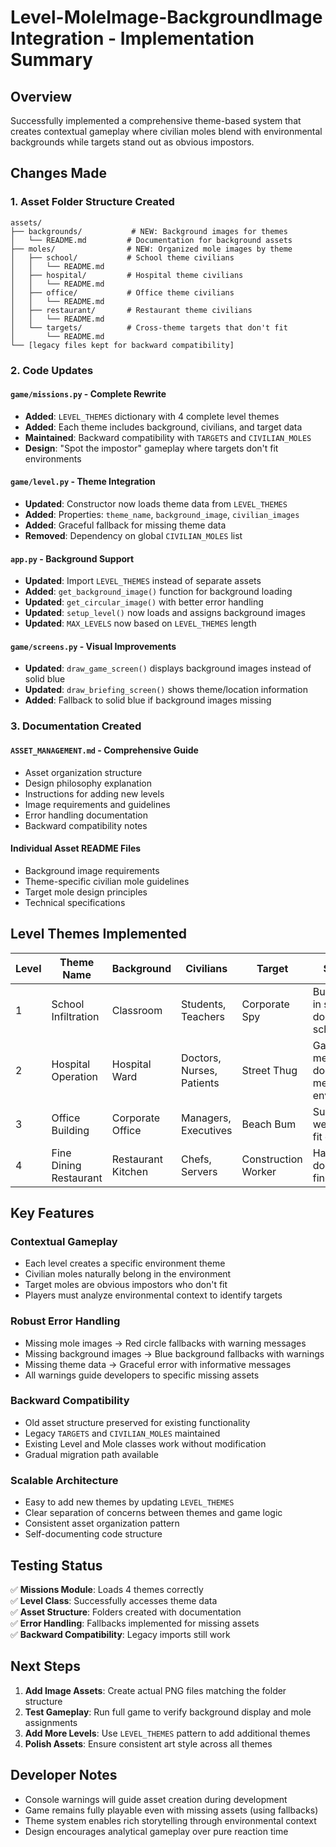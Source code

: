 # Level-MoleImage-BackgroundImage Integration - Implementation Summary

## Overview

Successfully implemented a comprehensive theme-based system that creates contextual gameplay where civilian moles blend with environmental backgrounds while targets stand out as obvious impostors.

## Changes Made

### 1. Asset Folder Structure Created

```
assets/
├── backgrounds/           # NEW: Background images for themes
│   └── README.md         # Documentation for background assets
├── moles/                # NEW: Organized mole images by theme
│   ├── school/           # School theme civilians 
│   │   └── README.md
│   ├── hospital/         # Hospital theme civilians
│   │   └── README.md
│   ├── office/           # Office theme civilians
│   │   └── README.md
│   ├── restaurant/       # Restaurant theme civilians
│   │   └── README.md
│   └── targets/          # Cross-theme targets that don't fit
│       └── README.md
└── [legacy files kept for backward compatibility]
```

### 2. Code Updates

#### `game/missions.py` - Complete Rewrite
- **Added**: `LEVEL_THEMES` dictionary with 4 complete level themes
- **Added**: Each theme includes background, civilians, and target data
- **Maintained**: Backward compatibility with `TARGETS` and `CIVILIAN_MOLES`
- **Design**: "Spot the impostor" gameplay where targets don't fit environments

#### `game/level.py` - Theme Integration  
- **Updated**: Constructor now loads theme data from `LEVEL_THEMES`
- **Added**: Properties: `theme_name`, `background_image`, `civilian_images`
- **Added**: Graceful fallback for missing theme data
- **Removed**: Dependency on global `CIVILIAN_MOLES` list

#### `app.py` - Background Support
- **Updated**: Import `LEVEL_THEMES` instead of separate assets
- **Added**: `get_background_image()` function for background loading
- **Updated**: `get_circular_image()` with better error handling  
- **Updated**: `setup_level()` now loads and assigns background images
- **Updated**: `MAX_LEVELS` now based on `LEVEL_THEMES` length

#### `game/screens.py` - Visual Improvements
- **Updated**: `draw_game_screen()` displays background images instead of solid blue
- **Updated**: `draw_briefing_screen()` shows theme/location information
- **Added**: Fallback to solid blue if background images missing

### 3. Documentation Created

#### `ASSET_MANAGEMENT.md` - Comprehensive Guide
- Asset organization structure
- Design philosophy explanation
- Instructions for adding new levels
- Image requirements and guidelines
- Error handling documentation
- Backward compatibility notes

#### Individual Asset README Files
- Background image requirements
- Theme-specific civilian mole guidelines
- Target mole design principles
- Technical specifications

## Level Themes Implemented

| Level | Theme Name | Background | Civilians | Target | Strategy |
|-------|------------|------------|-----------|---------|----------|
| 1 | School Infiltration | Classroom | Students, Teachers | Corporate Spy | Businessman in suit doesn't fit school |
| 2 | Hospital Operation | Hospital Ward | Doctors, Nurses, Patients | Street Thug | Gang member doesn't fit medical environment |
| 3 | Office Building | Corporate Office | Managers, Executives | Beach Bum | Surfer casual wear doesn't fit office |
| 4 | Fine Dining Restaurant | Restaurant Kitchen | Chefs, Servers | Construction Worker | Hard hat doesn't fit fine dining |

## Key Features

### Contextual Gameplay
- Each level creates a specific environment theme
- Civilian moles naturally belong in the environment
- Target moles are obvious impostors who don't fit
- Players must analyze environmental context to identify targets

### Robust Error Handling
- Missing mole images → Red circle fallbacks with warning messages
- Missing background images → Blue background fallbacks with warnings
- Missing theme data → Graceful error with informative messages
- All warnings guide developers to specific missing assets

### Backward Compatibility
- Old asset structure preserved for existing functionality
- Legacy `TARGETS` and `CIVILIAN_MOLES` maintained
- Existing Level and Mole classes work without modification
- Gradual migration path available

### Scalable Architecture
- Easy to add new themes by updating `LEVEL_THEMES`
- Clear separation of concerns between themes and game logic
- Consistent asset organization pattern
- Self-documenting code structure

## Testing Status

✅ **Missions Module**: Loads 4 themes correctly  
✅ **Level Class**: Successfully accesses theme data  
✅ **Asset Structure**: Folders created with documentation  
✅ **Error Handling**: Fallbacks implemented for missing assets  
✅ **Backward Compatibility**: Legacy imports still work  

## Next Steps

1. **Add Image Assets**: Create actual PNG files matching the folder structure
2. **Test Gameplay**: Run full game to verify background display and mole assignments
3. **Add More Levels**: Use `LEVEL_THEMES` pattern to add additional themes
4. **Polish Assets**: Ensure consistent art style across all themes

## Developer Notes

- Console warnings will guide asset creation during development
- Game remains fully playable even with missing assets (using fallbacks)
- Theme system enables rich storytelling through environmental context  
- Design encourages analytical gameplay over pure reaction time